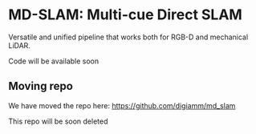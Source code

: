 # MD-SLAM: Multi-cue Direct SLAM
Versatile and unified pipeline that works both for RGB-D and mechanical LiDAR. 

Code will be available soon

## Moving repo
We have moved the repo here:
https://github.com/digiamm/md_slam

This repo will be soon deleted


